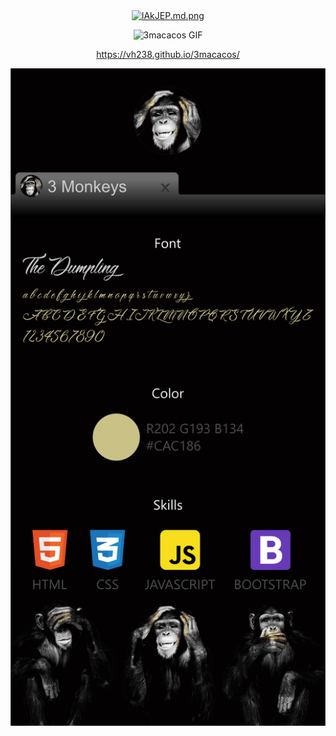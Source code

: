 <div align="center">
<a href="https://freeimage.host/i/lAkJEP"><img src="https://iili.io/lAkJEP.md.png" alt="lAkJEP.md.png" width="100px" border="0"></a>

![3macacos GIF](GIF.gif)
  
 https://vh238.github.io/3macacos/

<img src="IV.png" width="700">
  
  </div>
